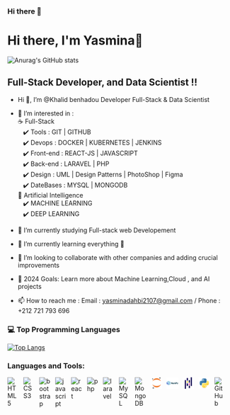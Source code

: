 ### Hi there 👋

# Hi there, I'm Yasmina👋 

![Anurag's GitHub stats](https://github-readme-stats.vercel.app/api?username=yasminadh&theme=radical&show_icons=true)
## Full-Stack Developer, and Data Scientist !!
-  Hi 👋, I’m @Khalid benhadou Developer Full-Stack & Data Scientist
- 👀 I’m interested in :<br>
        ☕ Full-Stack <br>
          &nbsp; &nbsp;✔️ Tools : GIT | GITHUB <br>
          &nbsp; &nbsp;✔️ Devops : DOCKER | KUBERNETES | JENKINS <br>
          &nbsp; &nbsp;✔️ Front-end : REACT-JS | JAVASCRIPT  <br>
          &nbsp; &nbsp;✔️ Back-end : LARAVEL | PHP  <br> 
          &nbsp; &nbsp;✔️ Design : UML | Design Patterns | PhotoShop | Figma <br>
          &nbsp; &nbsp;✔️ DateBases : MYSQL | MONGODB <br>
        🤖 Artificial Intelligence <br>
          &nbsp; &nbsp;✔️ MACHINE LEARNING <br>
          &nbsp; &nbsp;✔️ DEEP LEARNING <br>
        
- 🌱 I’m currently studying  Full-stack web Developement  <br>
- 📖 I’m currently learning everything 🤣 <br>
- 👯 I’m looking to collaborate with other companies and adding crucial improvements
- 🥅 2024 Goals: Learn more about Machine Learning,Cloud , and AI projects  <br>
- 📫 How to reach me : Email : yasminadahbi2107@gmail.com / Phone : +212 721 793 696 <br>

### 💻 Top Programming Languages

[![Top Langs](https://github-readme-stats.vercel.app/api/top-langs/?username=yasminadh&layout=compact&theme=tokyonight)](https://github.com/anuraghazra/github-readme-stats)

### Languages and Tools:
<img align="left" alt="HTML5" width="26px" src="https://cdn.jsdelivr.net/gh/devicons/devicon/icons/html5/html5-original.svg" style="padding-right:10px;" />
<img align="left" alt="CSS3" width="26px" src="https://cdn.jsdelivr.net/gh/devicons/devicon/icons/css3/css3-original.svg" style="padding-right:10px;" />
<img align="left" alt="bootstrap" width="26px" src="https://cdn.jsdelivr.net/gh/devicons/devicon/icons/bootstrap/bootstrap-original.svg" style="padding-right:10px;" />
<img align="left" alt="javascript" width="26px" src="https://cdn.jsdelivr.net/gh/devicons/devicon/icons/javascript/javascript-original.svg" style="padding-right:10px;" />
<img align="left" alt="react" width="26px" src="https://cdn.jsdelivr.net/gh/devicons/devicon/icons/react/react-original.svg" style="padding-right:10px;" />
<img align="left" alt="php" width="26px" src="https://cdn.jsdelivr.net/gh/devicons/devicon/icons/php/php-original.svg" style="padding-right:10px;" />
<img align="left" alt="laravel" width="26px" src="https://cdn.jsdelivr.net/gh/devicons/devicon/icons/laravel/laravel-original.svg" style="padding-right:10px;" />
<img align="left" alt="MySQL" width="26px" src="https://cdn.jsdelivr.net/gh/devicons/devicon/icons/mysql/mysql-original.svg" style="padding-right:10px;" />
<img align="left" alt="MongoDB" width="26px" src="https://cdn.jsdelivr.net/gh/devicons/devicon/icons/mongodb/mongodb-original.svg" style="padding-right:10px;" />

<img align="left" alt="Jupyter" width="26px" src="https://github.com/devicons/devicon/blob/master/icons/jupyter/jupyter-original.svg" style="padding-right:10px;" />
<img align="left" alt="Numpy" width="26px" src="https://github.com/devicons/devicon/blob/master/icons/numpy/numpy-original-wordmark.svg" style="padding-right:10px;" />
<img align="left" alt="Pandas" width="26px" src="https://github.com/devicons/devicon/blob/master/icons/pandas/pandas-original.svg" style="padding-right:10px;" />
<img align="left" alt="Python" width="26px" src="https://github.com/devicons/devicon/blob/master/icons/python/python-original.svg" style="padding-right:10px;" />
<img align="left" alt="GitHub" width="26px" src="https://user-images.githubusercontent.com/3369400/139447912-e0f43f33-6d9f-45f8-be46-2df5bbc91289.png" style="padding-right:10px;" />
